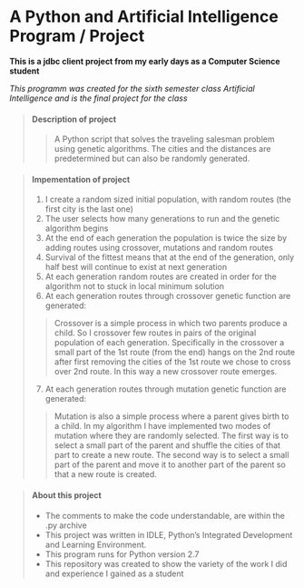 # A Python and Artificial Intelligence Program / Project

**This is a jdbc client project from my early days as a Computer Science student**

_This programm was created for the sixth semester class Artificial Intelligence 
and is the final project for the class_

> #### Description of project
>
>>A Python script that solves the traveling salesman problem using genetic algorithms. The cities and the distances are predetermined but can also be randomly generated.

> #### Impementation of project
>
> 1. I create a random sized initial population, with random routes (the first city is the last one)
> 2. The user selects how many generations to run and the genetic algorithm begins
> 3. At the end of each generation the population is twice the size by adding routes using crossover, mutations and random routes
> 4. Survival of the fittest means that at the end of the generation, only half best will continue to exist at next generation
> 5. At each generation random routes are created in order for the algorithm not to stuck in local minimum solution
> 6. At each generation routes through crossover genetic function are generated:
>> Crossover is a simple process in which two parents produce a child. So I crossover few routes in pairs of the original population of each generation. 
Specifically in the crossover a small part of the 1st route (from the end) hangs on the 2nd route after first removing the cities of the 1st route we chose to cross over 2nd route. 
In this way a new crossover route emerges.
> 7. At each generation routes through mutation genetic function are generated:
>> Mutation is also a simple process where a parent gives birth to a child. In my algorithm I have implemented two modes of mutation where they are randomly selected. 
The first way is to select a small part of the parent and shuffle the cities of that part to create a new route. 
The second way is to select a small part of the parent and move it to another part of the parent so that a new route is created.

> #### About this project
>
> - The comments to make the code understandable, are within the .py archive
> - This project was written in IDLE, Python’s Integrated Development and Learning Environment.
> - This program runs for Python version 2.7
> - This repository was created to show the variety of the work I did and experience I gained as a student
>
